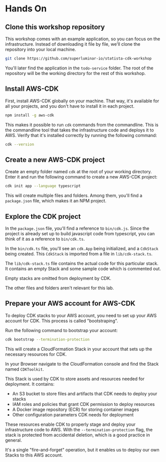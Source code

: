 # Hands On

## Clone this workshop repository

This workshop comes with an example application, so you can focus on the infrastructure.
Instead of downloading it file by file, we'll clone the repository into your local machine.

```sh
git clone https://github.com/superluminar-io/statista-cdk-workshop
```

You'll later find the application in the `todo-service` folder.
The root of the repository will be the working directory for the rest of this workshop.


## Install AWS-CDK

First, install AWS-CDK globally on your machine.
That way, it's available for all your projects, and you don't have to install it in each project.

```sh
npm install -g aws-cdk
```

This makes it possible to run `cdk` commands from the commandline. This is the commandline tool that takes the infrastructure code and deploys it to AWS.
Verify that it's installed correctly by running the following command:

```sh
cdk --version
```

## Create a new AWS-CDK project

Create an empty folder named `cdk` at the root of your working directory.
Enter it and run the following command to create a new AWS-CDK project:

```sh
cdk init app --language typescript
```

This will create multiple files and folders.
Among them, you'll find a `package.json` file, which makes it an NPM project.


## Explore the CDK project

In the `package.json` file, you'll find a reference to `bin/cdk.js`.
Since the project is already set up to build javascript code from typescript, you can think of it as a reference to `bin/cdk.ts`.

In the `bin/cdk.ts` file, you'll see an `cdk.App` being initialized, and a `CdkStack` being created.
This `CdkStack` is imported from a file in `lib/cdk-stack.ts`.

The `lib/cdk-stack.ts` file contains the actual code for this particular stack.
It contains an empty Stack and some sample code which is commented out.

Empty stacks are omitted from deployment by CDK.

The other files and folders aren't relevant for this lab.


## Prepare your AWS account for AWS-CDK

To deploy CDK stacks to your AWS account, you need to set up your AWS account for CDK.
This process is called "bootstraping".

Run the following command to bootstrap your account:

```sh
cdk bootstrap --termination-protection
```

This will create a CloudFormation Stack in your account that sets up the necessary resources for CDK.

In your Browser navigate to the CloudFormation console and find the Stack named `CDKToolkit`.

This Stack is used by CDK to store assets and resources needed for deployment. It contains:

- An S3 bucket to store files and artifacts that CDK needs to deploy your stacks
- IAM roles and policies that grant CDK permission to deploy resources
- A Docker image repository (ECR) for storing container images
- Other configuration parameters CDK needs for deployment

These resources enable CDK to properly stage and deploy your infrastructure code to AWS.
With the `--termination-protection` flag, the stack is protected from accidental deletion, which is a good practice in general.

It's a single "fire-and-forget" operation, but it enables us to deploy our own Stacks to this AWS account.
